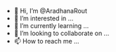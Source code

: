 - 👋 Hi, I’m @AradhanaRout
- 👀 I’m interested in ...
- 🌱 I’m currently learning ...
- 💞️ I’m looking to collaborate on ...
- 📫 How to reach me ...

<!---
AradhanaRout/AradhanaRout is a ✨ special ✨ repository because its `README.md` (this file) appears on your GitHub profile.
You can click the Preview link to take a look at your changes.
--->

